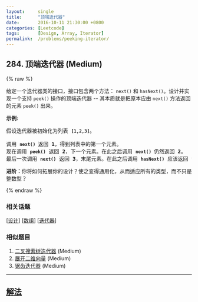 ```yaml
---
layout:     single
title:      "顶端迭代器"
date:       2016-10-11 21:30:00 +0800
categories: [Leetcode]
tags:       [Design, Array, Iterator]
permalink:  /problems/peeking-iterator/
---
```


## 284. 顶端迭代器 (Medium)

{% raw %}

<p>给定一个迭代器类的接口，接口包含两个方法：&nbsp;<code>next()</code>&nbsp;和&nbsp;<code>hasNext()</code>。设计并实现一个支持&nbsp;<code>peek()</code>&nbsp;操作的顶端迭代器 -- 其本质就是把原本应由&nbsp;<code>next()</code>&nbsp;方法返回的元素&nbsp;<code>peek()</code>&nbsp;出来。</p>

<p><strong>示例:</strong></p>

<pre>假设迭代器被初始化为列表&nbsp;<strong><code>[1,2,3]</code></strong>。

调用&nbsp;<strong><code>next() </code></strong>返回 <strong>1</strong>，得到列表中的第一个元素。
现在调用&nbsp;<strong><code>peek()</code></strong>&nbsp;返回 <strong>2</strong>，下一个元素。在此之后调用&nbsp;<strong><code>next() </code></strong>仍然返回 <strong>2</strong>。
最后一次调用&nbsp;<strong><code>next()</code></strong>&nbsp;返回 <strong>3</strong>，末尾元素。在此之后调用&nbsp;<strong><code>hasNext()</code></strong>&nbsp;应该返回 <strong>false</strong>。
</pre>

<p><strong>进阶：</strong>你将如何拓展你的设计？使之变得通用化，从而适应所有的类型，而不只是整数型？</p>

{% endraw %}

### 相关话题
  [[设计](https://github.com/awesee/leetcode/tree/main/tag/design/README.md)]
  [[数组](https://github.com/awesee/leetcode/tree/main/tag/array/README.md)]
  [[迭代器](https://github.com/awesee/leetcode/tree/main/tag/iterator/README.md)]

### 相似题目
  1. [二叉搜索树迭代器](/problems/binary-search-tree-iterator) (Medium)
  1. [展开二维向量](/problems/flatten-2d-vector) (Medium)
  1. [锯齿迭代器](/problems/zigzag-iterator) (Medium)

---

## [解法](https://github.com/awesee/leetcode/tree/main/problems/peeking-iterator)

